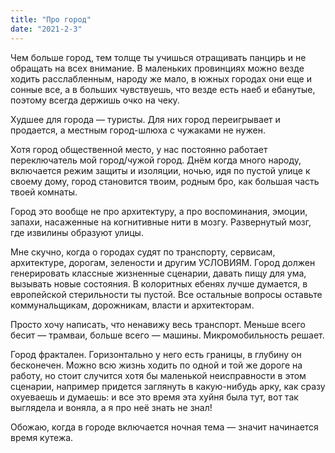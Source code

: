 ```yaml
---
title: "Про город"
date: "2021-2-3"
---
```


Чем больше город, тем толще ты учишься отращивать панцирь и не обращать на всех внимание. В маленьких провинциях можно везде ходить расслабленным, народу же мало, в южных городах они еще и сонные все, а в больших чувствуешь, что везде есть наеб и ебанутые, поэтому всегда держишь очко на чеку.

Худшее для города — туристы. Для них город переигрывает и продается, а местным город-шлюха с чужаками не нужен. 

Хотя город общественной место, у нас 
постоянно работает переключатель мой город/чужой город. Днём когда много народу, включается режим защиты и изоляции, ночью, идя по пустой улице к своему дому, город становится твоим, родным бро, как большая часть твоей комнаты. 

Город это вообще не про архитектуру, а про воспоминания, эмоции, запахи, насаженные на когнитивные нити в мозгу. Развернутый мозг, где извилины образуют улицы. 

Мне скучно, когда о городах судят по транспорту, сервисам, архитектуре, дорогам, зелености и другим УСЛОВИЯМ. Город должен генерировать классные жизненные сценарии, давать пищу для ума, вызывать новые состояния. В колоритных ебенях лучше думается, в европейской стерильности ты пустой. Все остальные вопросы оставьте коммунальщикам, дорожникам, власти и архитекторам. 

Просто хочу написать, что ненавижу весь транспорт. Меньше всего бесит — трамваи, больше всего — машины. Микромобильность решает. 

Город фрактален. Горизонтально у него есть границы, в глубину он бесконечен. Можно всю жизнь ходить по одной и той же дороге на работу, но стоит случится хотя бы маленькой неисправности в этом сценарии, например придется заглянуть в какую-нибудь арку, как сразу охуеваешь и думаешь: и все это время эта хуйня была тут, вот так выглядела и воняла, а я про неё знать не знал!

Обожаю, когда в городе включается ночная тема — значит начинается время кутежа.